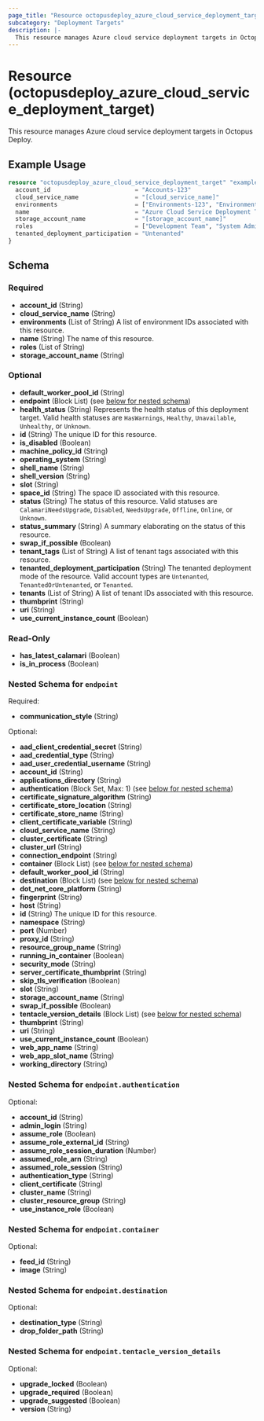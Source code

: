 ```yaml
---
page_title: "Resource octopusdeploy_azure_cloud_service_deployment_target - terraform-provider-octopusdeploy"
subcategory: "Deployment Targets"
description: |-
  This resource manages Azure cloud service deployment targets in Octopus Deploy.
---
```


# Resource (octopusdeploy_azure_cloud_service_deployment_target)

This resource manages Azure cloud service deployment targets in Octopus Deploy.

## Example Usage

```terraform
resource "octopusdeploy_azure_cloud_service_deployment_target" "example" {
  account_id                        = "Accounts-123"
  cloud_service_name                = "[cloud_service_name]"
  environments                      = ["Environments-123", "Environment-321"]
  name                              = "Azure Cloud Service Deployment Target (OK to Delete)"
  storage_account_name              = "[storage_account_name]"
  roles                             = ["Development Team", "System Administrators"]
  tenanted_deployment_participation = "Untenanted"
}
```
<!-- schema generated by tfplugindocs -->
## Schema

### Required

- **account_id** (String)
- **cloud_service_name** (String)
- **environments** (List of String) A list of environment IDs associated with this resource.
- **name** (String) The name of this resource.
- **roles** (List of String)
- **storage_account_name** (String)

### Optional

- **default_worker_pool_id** (String)
- **endpoint** (Block List) (see [below for nested schema](#nestedblock--endpoint))
- **health_status** (String) Represents the health status of this deployment target. Valid health statuses are `HasWarnings`, `Healthy`, `Unavailable`, `Unhealthy`, or `Unknown`.
- **id** (String) The unique ID for this resource.
- **is_disabled** (Boolean)
- **machine_policy_id** (String)
- **operating_system** (String)
- **shell_name** (String)
- **shell_version** (String)
- **slot** (String)
- **space_id** (String) The space ID associated with this resource.
- **status** (String) The status of this resource. Valid statuses are `CalamariNeedsUpgrade`, `Disabled`, `NeedsUpgrade`, `Offline`, `Online`, or `Unknown`.
- **status_summary** (String) A summary elaborating on the status of this resource.
- **swap_if_possible** (Boolean)
- **tenant_tags** (List of String) A list of tenant tags associated with this resource.
- **tenanted_deployment_participation** (String) The tenanted deployment mode of the resource. Valid account types are `Untenanted`, `TenantedOrUntenanted`, or `Tenanted`.
- **tenants** (List of String) A list of tenant IDs associated with this resource.
- **thumbprint** (String)
- **uri** (String)
- **use_current_instance_count** (Boolean)

### Read-Only

- **has_latest_calamari** (Boolean)
- **is_in_process** (Boolean)

<a id="nestedblock--endpoint"></a>
### Nested Schema for `endpoint`

Required:

- **communication_style** (String)

Optional:

- **aad_client_credential_secret** (String)
- **aad_credential_type** (String)
- **aad_user_credential_username** (String)
- **account_id** (String)
- **applications_directory** (String)
- **authentication** (Block Set, Max: 1) (see [below for nested schema](#nestedblock--endpoint--authentication))
- **certificate_signature_algorithm** (String)
- **certificate_store_location** (String)
- **certificate_store_name** (String)
- **client_certificate_variable** (String)
- **cloud_service_name** (String)
- **cluster_certificate** (String)
- **cluster_url** (String)
- **connection_endpoint** (String)
- **container** (Block List) (see [below for nested schema](#nestedblock--endpoint--container))
- **default_worker_pool_id** (String)
- **destination** (Block List) (see [below for nested schema](#nestedblock--endpoint--destination))
- **dot_net_core_platform** (String)
- **fingerprint** (String)
- **host** (String)
- **id** (String) The unique ID for this resource.
- **namespace** (String)
- **port** (Number)
- **proxy_id** (String)
- **resource_group_name** (String)
- **running_in_container** (Boolean)
- **security_mode** (String)
- **server_certificate_thumbprint** (String)
- **skip_tls_verification** (Boolean)
- **slot** (String)
- **storage_account_name** (String)
- **swap_if_possible** (Boolean)
- **tentacle_version_details** (Block List) (see [below for nested schema](#nestedblock--endpoint--tentacle_version_details))
- **thumbprint** (String)
- **uri** (String)
- **use_current_instance_count** (Boolean)
- **web_app_name** (String)
- **web_app_slot_name** (String)
- **working_directory** (String)

<a id="nestedblock--endpoint--authentication"></a>
### Nested Schema for `endpoint.authentication`

Optional:

- **account_id** (String)
- **admin_login** (String)
- **assume_role** (Boolean)
- **assume_role_external_id** (String)
- **assume_role_session_duration** (Number)
- **assumed_role_arn** (String)
- **assumed_role_session** (String)
- **authentication_type** (String)
- **client_certificate** (String)
- **cluster_name** (String)
- **cluster_resource_group** (String)
- **use_instance_role** (Boolean)


<a id="nestedblock--endpoint--container"></a>
### Nested Schema for `endpoint.container`

Optional:

- **feed_id** (String)
- **image** (String)


<a id="nestedblock--endpoint--destination"></a>
### Nested Schema for `endpoint.destination`

Optional:

- **destination_type** (String)
- **drop_folder_path** (String)


<a id="nestedblock--endpoint--tentacle_version_details"></a>
### Nested Schema for `endpoint.tentacle_version_details`

Optional:

- **upgrade_locked** (Boolean)
- **upgrade_required** (Boolean)
- **upgrade_suggested** (Boolean)
- **version** (String)


